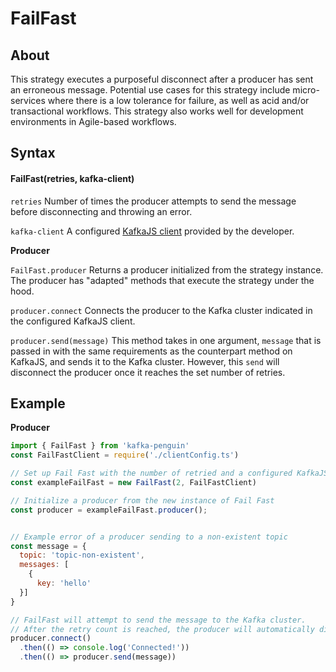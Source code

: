 # FailFast

## About

This strategy executes a purposeful disconnect after a producer has sent an erroneous message.  Potential use cases for this strategy include micro-services where there is a low tolerance for failure, as well as acid and/or transactional workflows. This strategy also works well for development environments in Agile-based workflows. 

## Syntax

#### FailFast\(retries, kafka-client\)

`retries` Number of times the producer attempts to send the message before disconnecting and throwing an error.

`kafka-client`  A configured  [KafkaJS client](https://kafka.js.org/docs/configuration) provided by the developer. 

**Producer**

`FailFast.producer` Returns a producer initialized from the strategy instance. The producer has "adapted" methods that execute the strategy under the hood. 

`producer.connect`  Connects the producer to the Kafka cluster indicated in the configured KafkaJS client. 

`producer.send(message)` This method takes in one argument, `message` that is passed in with the same requirements as the counterpart method on KafkaJS, and sends it to the Kafka cluster. However, this `send` will disconnect the producer once it reaches the set number of retries. 

## Example

**Producer**

```javascript
import { FailFast } from 'kafka-penguin'
const FailFastClient = require('./clientConfig.ts')

// Set up Fail Fast with the number of retried and a configured KafkaJS client
const exampleFailFast = new FailFast(2, FailFastClient)

// Initialize a producer from the new instance of Fail Fast
const producer = exampleFailFast.producer();


// Example error of a producer sending to a non-existent topic
const message = {
  topic: 'topic-non-existent',
  messages: [
    {
      key: 'hello'
  }]
}

// FailFast will attempt to send the message to the Kafka cluster.
// After the retry count is reached, the producer will automatically disconnect and an error is thrown.
producer.connect()
  .then(() => console.log('Connected!'))
  .then(() => producer.send(message))
```

